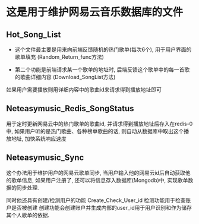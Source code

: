 # 这是用于维护网易云音乐数据库的文件

## Hot_Song_List
* 这个文件最主要是用来向前端反馈随机的热门歌单(每次6个), 用于用户界面的歌单填充
(Random_Return_func方法)

* 第二个功能是前端请求某一个歌单的地址时, 后端反馈这个歌单中的每一首歌的歌曲详细内容
(Download_SongList方法)

如果用户需要播放则用详细内容中的歌曲id来请求得到播放地址即可

## Neteasymusic_Redis_SongStatus
用于定时更新网易云中的热门歌单的歌曲id, 并请求得到播放地址后存入在redis-0中, 如果用户听的是热门歌曲、各种榜单歌曲的话, 则自动从数据库中取出这个播放地址, 加快系统响应速度

## Neteasymusic_Sync

这个办法用于维护用户的网易云歌单同步, 当用户输入他的网易云id后自动获取他的歌单信息, 如果用户注册了, 还可以将信息存入数据库(Mongodb)中, 实现歌单数据的同步处理.

同时他还具有创建/检测用户的功能 Create_Check_User_id
检测功能用于检查账户是否被创建
创建功能会创建账户并生成内部的user_id用于用户识别和作为储存其个人歌单的依据.


